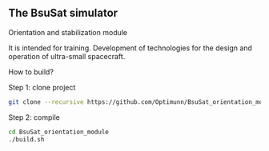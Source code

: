 ## The BsuSat simulator

Orientation and stabilization module

It is intended for training. Development of technologies for the design and operation of ultra-small spacecraft.

How to build?

Step 1: clone project
```bash
git clone --recursive https://github.com/Optimunn/BsuSat_orientation_module.git
```
Step 2: compile
```bash
cd BsuSat_orientation_module
./build.sh
```

